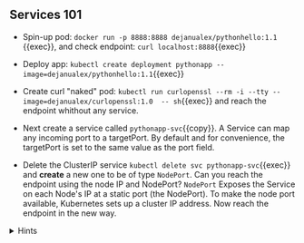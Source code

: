 ## Services 101

* Spin-up pod: `docker run -p 8888:8888 dejanualex/pythonhello:1.1 `{{exec}}, and check endpoint: `curl localhost:8888`{{exec}}

* Deploy app: `kubectl create deployment pythonapp --image=dejanualex/pythonhello:1.1`{{exec}}

* Create curl "naked" pod: `kubectl run curlopenssl --rm -i --tty --image=dejanualex/curlopenssl:1.0  -- sh`{{exec}} and reach the endpoint whithout any service.

* Next create a service called `pythonapp-svc`{{copy}}. A Service can map any incoming port to a targetPort. By default and for convenience, the targetPort is set to the same value as the port field.

* Delete the ClusterIP service `kubectl delete svc pythonapp-svc`{{exec}} and **create** a new one to be of type `NodePort`. Can you reach the endpoint using the node IP and NodePort? `NodePort` Exposes the Service on each Node's IP at a static port (the NodePort). To make the node port available, Kubernetes sets up a cluster IP address.
Now reach the endpoint in the new way.

<details>
<summary>Hints</summary>
You can reach the app using the podIP<code>kubectl get po -o wide</code> and then <code>kubectl exec po/curlopenssl -- curl &lt;podIP&gt;:8888</code>
<br>
<br>
The app is running on port 8888, therefore create the service accordingly: <code>kubectl expose deployment pythonapp --name=pythonapp-svc --port=8081 --target-port=8888</code>. Check the endpoint using the service <code>curl -s pythonapp-svc.default.svc.cluster.local:8081</code>
<br>
<br>
Create the service of type NodePort: <code>kubectl expose deployment pythonapp --name=pythonapp-svc --port=8081 --target-port=8888 --type=NodePort</code>. Or you can also
Update service to NodePort <code>kubectl patch svc pythonapp-svc -p '{"spec": {"type": "NodePort"}}'</code> To access it <code>kubectl get no -owide</code>, <code>kubectl get svc pythonapp-svc -o wide</code> and then <code>curl &lt;nodeIP&gt;:&lt;NodePort&gt;</code>
<br>
</details>
